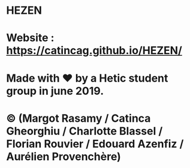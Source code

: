 # HEZEN
#
# Website : https://catincag.github.io/HEZEN/
#
# Made with ❤ by a Hetic student group in june 2019.
#
# © (Margot Rasamy / Catinca Gheorghiu / Charlotte Blassel / Florian Rouvier / Edouard Azenfiz / Aurélien Provenchère)

